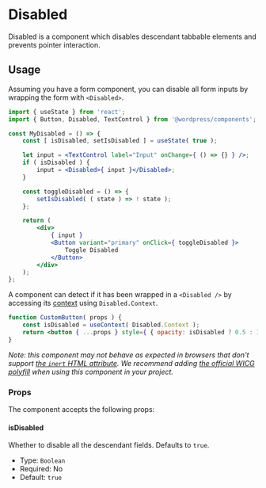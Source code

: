 # Disabled

Disabled is a component which disables descendant tabbable elements and prevents pointer interaction.

## Usage

Assuming you have a form component, you can disable all form inputs by wrapping the form with `<Disabled>`.

```jsx
import { useState } from 'react';
import { Button, Disabled, TextControl } from '@wordpress/components';

const MyDisabled = () => {
	const [ isDisabled, setIsDisabled ] = useState( true );

	let input = <TextControl label="Input" onChange={ () => {} } />;
	if ( isDisabled ) {
		input = <Disabled>{ input }</Disabled>;
	}

	const toggleDisabled = () => {
		setIsDisabled( ( state ) => ! state );
	};

	return (
		<div>
			{ input }
			<Button variant="primary" onClick={ toggleDisabled }>
				Toggle Disabled
			</Button>
		</div>
	);
};
```

A component can detect if it has been wrapped in a `<Disabled />` by accessing its [context](https://react.dev/learn/passing-data-deeply-with-context) using `Disabled.Context`.

```jsx
function CustomButton( props ) {
	const isDisabled = useContext( Disabled.Context );
	return <button { ...props } style={ { opacity: isDisabled ? 0.5 : 1 } } />;
}
```

_Note: this component may not behave as expected in browsers that don't support [the `inert` HTML attribute](https://developer.mozilla.org/en-US/docs/Web/API/HTMLElement/inert). We recommend adding [the official WICG polyfill](https://github.com/WICG/inert) when using this component in your project._

### Props

The component accepts the following props:

#### isDisabled

Whether to disable all the descendant fields. Defaults to `true`.

-   Type: `Boolean`
-   Required: No
-   Default: `true`
